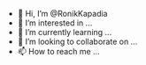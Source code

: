 - 👋 Hi, I’m @RonikKapadia
- 👀 I’m interested in ...
- 🌱 I’m currently learning ...
- 💞️ I’m looking to collaborate on ...
- 📫 How to reach me ...

<!---
RonikKapadia/RonikKapadia is a ✨ special ✨ repository because its `README.md` (this file) appears on your GitHub profile.
You can click the Preview link to take a look at your changes.
--->
